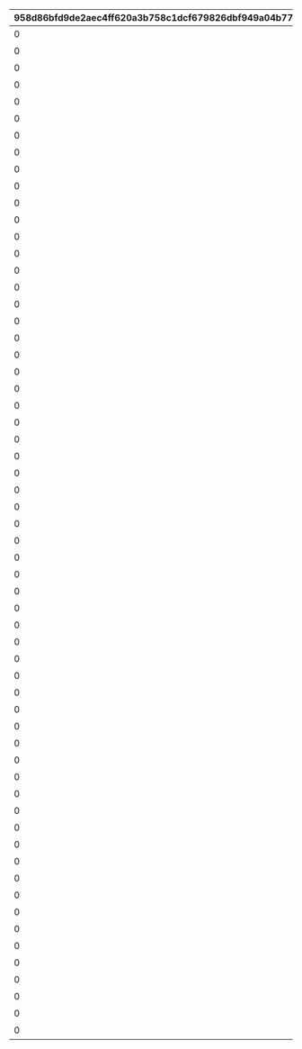 |958d86bfd9de2aec4ff620a3b758c1dcf679826dbf949a04b770261cdb5caaff|14bdc45896753e1f0582136d5823700b9b7de2a6964edacc6747b616d662f0ce|3cfe7425471655419a4bd0e93e9cbc68c2072989d8e253cb8c641b8961781702|5217d310822904ecb4c9c5295a1521f68c4a1ede4a0003a84e068132936f8242|11a1df35859282668c9fb59a5faede776d8993fb8dd24449b2496bfa27d9f06c|d7657bbd0b7bd23112faaaeebe834c4b9e6dd9fba6fb3e99307bc10e72e0e3d7|fbf48c5707bdb8c3bc62582c121f874b95dc1daaa738df86ec2671e3d185e2d3|8a41c205bcc098c370fc62fb62120d44c99ba2e7edbf56e13068d21852997863|d3ff295d39dece79919ba14e0043224594c085d00d90061c5b3f1cc976c4ca81|44ec9add8b8515e1d96ab7cebfff28e1124a74ea5556d9f9930cac7a6e5615be|cb0c1a46416d84a18b0c0dfe9e5729097c6e1d03d10839224020e1c15763be28|f890eca3195ff860bd8f9d9e3e9a2bf42e8e05292c0ee2aff5382b2b57828a1d|95ba0abdbfe47b04daeb24b89b24084b08a317a3a7c7ce6e222e898d0085b7f1|0d9685c66191307d91e42b53660d0ee7da1a1c2b809bc61d4cade83889da9016|af8b07e526b8a1bb52ae79836e8e7a3ae5fe3f6b36bc91d023c8b02c7f843531|
| --- | --- | --- | --- | --- | --- | --- | --- | --- | --- | --- | --- | --- | --- | --- |
|0|2015/04/01 15:00:00|1st Round Clear！|スペシャルダンジョンを1回登頂しよう|32001|0|603|80001|1004110|2030/04/01 14:59:59|3200101|1|0|32001001|1|
|0|2015/04/01 15:00:00|2nd Round Clear！|スペシャルダンジョンを2回登頂しよう|32001|0|603|80001|1004110|2030/04/01 14:59:59|3200102|1|0|32001002|2|
|0|2015/04/01 15:00:00|3rd Round Clear！|スペシャルダンジョンを3回登頂しよう|32001|0|603|80001|1004110|2030/04/01 14:59:59|3200103|1|0|32001003|3|
|0|2015/04/01 15:00:00|4th Round Clear！|スペシャルダンジョンを4回登頂しよう|32001|0|603|80001|1004110|2030/04/01 14:59:59|3200104|1|0|32001004|4|
|0|2015/04/01 15:00:00|CONQUEST！|スペシャルダンジョンを5回登頂しよう|32001|0|603|80001|1004110|2030/04/01 14:59:59|3200105|1|0|32001005|5|
|0|2015/04/01 15:00:00|1st Round Clear！|スペシャルダンジョンを1回登頂しよう|32002|0|603|80001|1004110|2030/04/01 14:59:59|3200201|1|0|32001001|1|
|0|2015/04/01 15:00:00|2nd Round Clear！|スペシャルダンジョンを2回登頂しよう|32002|0|603|80001|1004110|2030/04/01 14:59:59|3200202|1|0|32001002|2|
|0|2015/04/01 15:00:00|3rd Round Clear！|スペシャルダンジョンを3回登頂しよう|32002|0|603|80001|1004110|2030/04/01 14:59:59|3200203|1|0|32001003|3|
|0|2015/04/01 15:00:00|4th Round Clear！|スペシャルダンジョンを4回登頂しよう|32002|0|603|80001|1004110|2030/04/01 14:59:59|3200204|1|0|32001004|4|
|0|2015/04/01 15:00:00|CONQUEST！|スペシャルダンジョンを5回登頂しよう|32002|0|603|80001|1004110|2030/04/01 14:59:59|3200205|1|0|32001005|5|
|0|2015/04/01 15:00:00|1st Round Clear！|スペシャルダンジョンを1回登頂しよう|32003|0|603|80001|1004110|2030/04/01 14:59:59|3200301|1|0|32001001|1|
|0|2015/04/01 15:00:00|2nd Round Clear！|スペシャルダンジョンを2回登頂しよう|32003|0|603|80001|1004110|2030/04/01 14:59:59|3200302|1|0|32001002|2|
|0|2015/04/01 15:00:00|3rd Round Clear！|スペシャルダンジョンを3回登頂しよう|32003|0|603|80001|1004110|2030/04/01 14:59:59|3200303|1|0|32001003|3|
|0|2015/04/01 15:00:00|4th Round Clear！|スペシャルダンジョンを4回登頂しよう|32003|0|603|80001|1004110|2030/04/01 14:59:59|3200304|1|0|32001004|4|
|0|2015/04/01 15:00:00|CONQUEST！|スペシャルダンジョンを5回登頂しよう|32003|0|603|80001|1004110|2030/04/01 14:59:59|3200305|1|0|32001005|5|
|0|2015/04/01 15:00:00|1st Round Clear！|スペシャルダンジョンを1回登頂しよう|32004|0|603|80001|1004110|2030/04/01 14:59:59|3200401|1|0|32001001|1|
|0|2015/04/01 15:00:00|2nd Round Clear！|スペシャルダンジョンを2回登頂しよう|32004|0|603|80001|1004110|2030/04/01 14:59:59|3200402|1|0|32001002|2|
|0|2015/04/01 15:00:00|3rd Round Clear！|スペシャルダンジョンを3回登頂しよう|32004|0|603|80001|1004110|2030/04/01 14:59:59|3200403|1|0|32001003|3|
|0|2015/04/01 15:00:00|4th Round Clear！|スペシャルダンジョンを4回登頂しよう|32004|0|603|80001|1004110|2030/04/01 14:59:59|3200404|1|0|32001004|4|
|0|2015/04/01 15:00:00|CONQUEST！|スペシャルダンジョンを5回登頂しよう|32004|0|603|80001|1004110|2030/04/01 14:59:59|3200405|1|0|32001005|5|
|0|2015/04/01 15:00:00|1st Round Clear！|スペシャルダンジョンを1回登頂しよう|32005|0|603|80001|1004110|2030/04/01 14:59:59|3200501|1|0|32001001|1|
|0|2015/04/01 15:00:00|2nd Round Clear！|スペシャルダンジョンを2回登頂しよう|32005|0|603|80001|1004110|2030/04/01 14:59:59|3200502|1|0|32001002|2|
|0|2015/04/01 15:00:00|3rd Round Clear！|スペシャルダンジョンを3回登頂しよう|32005|0|603|80001|1004110|2030/04/01 14:59:59|3200503|1|0|32001003|3|
|0|2015/04/01 15:00:00|4th Round Clear！|スペシャルダンジョンを4回登頂しよう|32005|0|603|80001|1004110|2030/04/01 14:59:59|3200504|1|0|32001004|4|
|0|2015/04/01 15:00:00|CONQUEST！|スペシャルダンジョンを5回登頂しよう|32005|0|603|80001|1004110|2030/04/01 14:59:59|3200505|1|0|32001005|5|
|0|2015/04/01 15:00:00|1st Round Clear！|スペシャルダンジョンを1回登頂しよう|32006|0|603|80001|1004110|2030/04/01 14:59:59|3200601|1|0|32001001|1|
|0|2015/04/01 15:00:00|2nd Round Clear！|スペシャルダンジョンを2回登頂しよう|32006|0|603|80001|1004110|2030/04/01 14:59:59|3200602|1|0|32001002|2|
|0|2015/04/01 15:00:00|3rd Round Clear！|スペシャルダンジョンを3回登頂しよう|32006|0|603|80001|1004110|2030/04/01 14:59:59|3200603|1|0|32001003|3|
|0|2015/04/01 15:00:00|4th Round Clear！|スペシャルダンジョンを4回登頂しよう|32006|0|603|80001|1004110|2030/04/01 14:59:59|3200604|1|0|32001004|4|
|0|2015/04/01 15:00:00|CONQUEST！|スペシャルダンジョンを5回登頂しよう|32006|0|603|80001|1004110|2030/04/01 14:59:59|3200605|1|0|32001005|5|
|0|2015/04/01 15:00:00|1st Round Clear！|スペシャルダンジョンを1回登頂しよう|32007|0|603|80001|1004110|2030/04/01 14:59:59|3200701|1|0|32001001|1|
|0|2015/04/01 15:00:00|2nd Round Clear！|スペシャルダンジョンを2回登頂しよう|32007|0|603|80001|1004110|2030/04/01 14:59:59|3200702|1|0|32001002|2|
|0|2015/04/01 15:00:00|3rd Round Clear！|スペシャルダンジョンを3回登頂しよう|32007|0|603|80001|1004110|2030/04/01 14:59:59|3200703|1|0|32001003|3|
|0|2015/04/01 15:00:00|4th Round Clear！|スペシャルダンジョンを4回登頂しよう|32007|0|603|80001|1004110|2030/04/01 14:59:59|3200704|1|0|32001004|4|
|0|2015/04/01 15:00:00|CONQUEST！|スペシャルダンジョンを5回登頂しよう|32007|0|603|80001|1004110|2030/04/01 14:59:59|3200705|1|0|32001005|5|
|0|2015/04/01 15:00:00|1st Round Clear！|スペシャルダンジョンを1回登頂しよう|32008|0|603|80001|1004110|2030/04/01 14:59:59|3200801|1|0|32001001|1|
|0|2015/04/01 15:00:00|2nd Round Clear！|スペシャルダンジョンを2回登頂しよう|32008|0|603|80001|1004110|2030/04/01 14:59:59|3200802|1|0|32001002|2|
|0|2015/04/01 15:00:00|3rd Round Clear！|スペシャルダンジョンを3回登頂しよう|32008|0|603|80001|1004110|2030/04/01 14:59:59|3200803|1|0|32001003|3|
|0|2015/04/01 15:00:00|4th Round Clear！|スペシャルダンジョンを4回登頂しよう|32008|0|603|80001|1004110|2030/04/01 14:59:59|3200804|1|0|32001004|4|
|0|2015/04/01 15:00:00|CONQUEST！|スペシャルダンジョンを5回登頂しよう|32008|0|603|80001|1004110|2030/04/01 14:59:59|3200805|1|0|32001005|5|
|0|2015/04/01 15:00:00|1st Round Clear！|スペシャルダンジョンを1回登頂しよう|32009|0|603|80001|1004110|2030/04/01 14:59:59|3200901|1|0|32001001|1|
|0|2015/04/01 15:00:00|2nd Round Clear！|スペシャルダンジョンを2回登頂しよう|32009|0|603|80001|1004110|2030/04/01 14:59:59|3200902|1|0|32001002|2|
|0|2015/04/01 15:00:00|3rd Round Clear！|スペシャルダンジョンを3回登頂しよう|32009|0|603|80001|1004110|2030/04/01 14:59:59|3200903|1|0|32001003|3|
|0|2015/04/01 15:00:00|4th Round Clear！|スペシャルダンジョンを4回登頂しよう|32009|0|603|80001|1004110|2030/04/01 14:59:59|3200904|1|0|32001004|4|
|0|2015/04/01 15:00:00|CONQUEST！|スペシャルダンジョンを5回登頂しよう|32009|0|603|80001|1004110|2030/04/01 14:59:59|3200905|1|0|32001005|5|
|0|2015/04/01 15:00:00|1st Round Clear！|スペシャルダンジョンを1回登頂しよう|32010|0|603|80001|1004110|2030/04/01 14:59:59|3201001|1|0|32001001|1|
|0|2015/04/01 15:00:00|2nd Round Clear！|スペシャルダンジョンを2回登頂しよう|32010|0|603|80001|1004110|2030/04/01 14:59:59|3201002|1|0|32001002|2|
|0|2015/04/01 15:00:00|3rd Round Clear！|スペシャルダンジョンを3回登頂しよう|32010|0|603|80001|1004110|2030/04/01 14:59:59|3201003|1|0|32001003|3|
|0|2015/04/01 15:00:00|4th Round Clear！|スペシャルダンジョンを4回登頂しよう|32010|0|603|80001|1004110|2030/04/01 14:59:59|3201004|1|0|32001004|4|
|0|2015/04/01 15:00:00|CONQUEST！|スペシャルダンジョンを5回登頂しよう|32010|0|603|80001|1004110|2030/04/01 14:59:59|3201005|1|0|32001005|5|
|0|2015/04/01 15:00:00|1st Round Clear！|スペシャルダンジョンを1回登頂しよう|32011|0|603|80001|1004110|2030/04/01 14:59:59|3201101|1|0|32001001|1|
|0|2015/04/01 15:00:00|2nd Round Clear！|スペシャルダンジョンを2回登頂しよう|32011|0|603|80001|1004110|2030/04/01 14:59:59|3201102|1|0|32001002|2|
|0|2015/04/01 15:00:00|3rd Round Clear！|スペシャルダンジョンを3回登頂しよう|32011|0|603|80001|1004110|2030/04/01 14:59:59|3201103|1|0|32001003|3|
|0|2015/04/01 15:00:00|4th Round Clear！|スペシャルダンジョンを4回登頂しよう|32011|0|603|80001|1004110|2030/04/01 14:59:59|3201104|1|0|32001004|4|
|0|2015/04/01 15:00:00|CONQUEST！|スペシャルダンジョンを5回登頂しよう|32011|0|603|80001|1004110|2030/04/01 14:59:59|3201105|1|0|32001005|5|
|0|2015/04/01 15:00:00|1st Round Clear！|スペシャルダンジョンを1回登頂しよう|32012|0|603|80001|1004110|2030/04/01 14:59:59|3201201|1|0|32001001|1|
|0|2015/04/01 15:00:00|2nd Round Clear！|スペシャルダンジョンを2回登頂しよう|32012|0|603|80001|1004110|2030/04/01 14:59:59|3201202|1|0|32001002|2|
|0|2015/04/01 15:00:00|3rd Round Clear！|スペシャルダンジョンを3回登頂しよう|32012|0|603|80001|1004110|2030/04/01 14:59:59|3201203|1|0|32001003|3|
|0|2015/04/01 15:00:00|4th Round Clear！|スペシャルダンジョンを4回登頂しよう|32012|0|603|80001|1004110|2030/04/01 14:59:59|3201204|1|0|32001004|4|
|0|2015/04/01 15:00:00|CONQUEST！|スペシャルダンジョンを5回登頂しよう|32012|0|603|80001|1004110|2030/04/01 14:59:59|3201205|1|0|32001005|5|